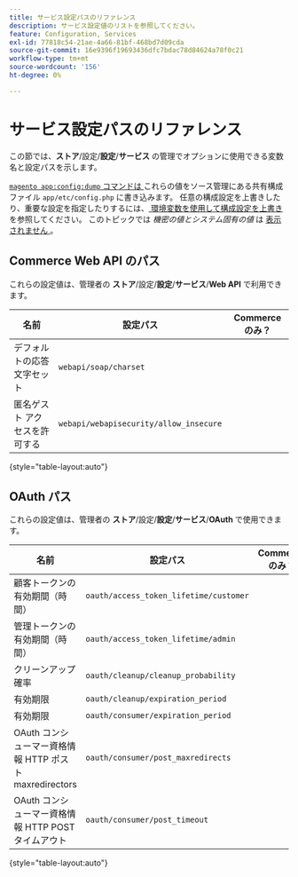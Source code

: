 ```yaml
---
title: サービス設定パスのリファレンス
description: サービス設定値のリストを参照してください。
feature: Configuration, Services
exl-id: 77818c54-21ae-4a66-81bf-468bd7d09cda
source-git-commit: 16e9396f19693436dfc7bdac78d84624a78f0c21
workflow-type: tm+mt
source-wordcount: '156'
ht-degree: 0%

---
```


# サービス設定パスのリファレンス

この節では、**ストア**/設定/**設定**/**サービス** の管理でオプションに使用できる変数名と設定パスを示します。

[`magento app:config:dump` コマンドは ](../cli/export-configuration.md) これらの値をソース管理にある共有構成ファイル `app/etc/config.php` に書き込みます。 任意の構成設定を上書きしたり、重要な設定を指定したりするには、[ 環境変数を使用して構成設定を上書き ](override-config-settings.md#environment-variables) を参照してください。 このトピックでは _機密の値とシステム固有の値_ は [ 表示されません ](config-reference-sens.md)。

## Commerce Web API のパス

これらの設定値は、管理者の **ストア**/設定/**設定**/**サービス**/**Web API** で利用できます。

| 名前 | 設定パス | Commerceのみ？ |
|--------------|--------------|--------------|
| デフォルトの応答文字セット | `webapi/soap/charset` | <!-- ![Not Commerce-only](/help/assets/configuration/red-x.png) --> |
| 匿名ゲスト アクセスを許可する | `webapi/webapisecurity/allow_insecure` | <!-- ![Not Commerce-only](/help/assets/configuration/red-x.png) --> |

{style="table-layout:auto"}

## OAuth パス

これらの設定値は、管理者の **ストア**/設定/**設定**/**サービス**/**OAuth** で使用できます。

| 名前 | 設定パス | Commerceのみ？ |
|--------------|--------------|--------------|
| 顧客トークンの有効期間（時間） | `oauth/access_token_lifetime/customer` | <!-- ![Not Commerce-only](/help/assets/configuration/red-x.png) --> |
| 管理トークンの有効期間（時間） | `oauth/access_token_lifetime/admin` | <!-- ![Not Commerce-only](/help/assets/configuration/red-x.png) --> |
| クリーンアップ確率 | `oauth/cleanup/cleanup_probability` | <!-- ![Not Commerce-only](/help/assets/configuration/red-x.png) --> |
| 有効期限 | `oauth/cleanup/expiration_period` | <!-- ![Not Commerce-only](/help/assets/configuration/red-x.png) --> |
| 有効期限 | `oauth/consumer/expiration_period` | <!-- ![Not Commerce-only](/help/assets/configuration/red-x.png) --> |
| OAuth コンシューマー資格情報 HTTP ポスト maxredirectors | `oauth/consumer/post_maxredirects` | <!-- ![Not Commerce-only](/help/assets/configuration/red-x.png) --> |
| OAuth コンシューマー資格情報 HTTP POST タイムアウト | `oauth/consumer/post_timeout` | <!-- ![Not Commerce-only](/help/assets/configuration/red-x.png) --> |

{style="table-layout:auto"}
